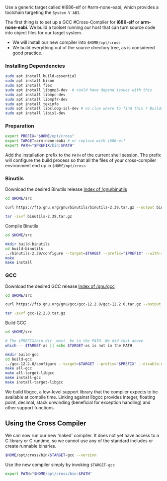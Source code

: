 Use a generic target called #i686-elf or #arm-none-eabi, which provides a toolchain targeting the `System V ABI`. 

The first thing is to set up a GCC #Cross-Compiler for **i686-elf** or **arm-none-eabi**.  We build a toolset running our host that can turn source code into object files for our target system.

- We will install our new compiler into `$HOME/opt/cross`
- We build everything out of the source directory tree, as is considered good practice.

### Installing Dependencies
``` Bash
sudo apt install build-essential
sudo apt install bison
sudo apt install flex
sudo apt install libgmp3-dev  # could have depend issues with this 
sudo apt install libmpc-dev
sudo apt install libmpfr-dev
sudo apt install texinfo
sudo apt install libcloog-isl-dev # no clue where to find this ? Builds without it 
sudo apt install libisl-dev
```

### Preparation
```bash
export PREFIX="$HOME/opt/cross"
export TARGET=arm-none-eabi # or replace with i686-elf 
export PATH="$PREFIX/bin:$PATH"
```
Add the installation prefix to the `PATH` of the current shell session. The prefix will configure the build process so that all the files of your cross-compiler environment end up in `$HOME/opt/cross`

### Binutils
Download the desired Binutils release [Index of /gnu/binutils](https://ftp.gnu.org/gnu/binutils/)
```bash
cd $HOME/src

curl https://ftp.gnu.org/gnu/binutils/binutils-2.39.tar.gz --output binutils-2.39.tar.gz

tar -zxvf binutils-2.39.tar.gz
```

Compile Binutils
```bash
cd $HOME/src

mkdir build-binutils
cd build-binutils
../binutils-2.39/configure --target=$TARGET --prefix="$PREFIX" --with-sysroot --disable-nls --disable-werror
make
make install
```

### GCC
Download the desired GCC release [Index of /gnu/gcc](https://ftp.gnu.org/gnu/gcc/)
```bash
cd $HOME/src

curl https://ftp.gnu.org/gnu/gcc/gcc-12.2.0/gcc-12.2.0.tar.gz --output gcc-12.2.0.tar.gz

tar -zxvf gcc-12.2.0.tar.gz
```

Build GCC
```bash
cd $HOME/src

# The $PREFIX/bin dir _must_ be in the PATH. We did that above.
which -- $TARGET-as || echo $TARGET-as is not in the PATH

mkdir build-gcc
cd build-gcc
../gcc-12.2.0/configure --target=$TARGET --prefix="$PREFIX" --disable-nls --enable-languages=c,c++ --without-headers
make all-gcc
make all-target-libgcc
make install-gcc
make install-target-libgcc
```
We build libgcc, a low-level support library that the compiler expects to be available at compile time. Linking against libgcc provides integer, floating point, decimal, stack unwinding (beneficial for exception handling) and other support functions.

## Using the Cross Compiler

We can now run our new 'naked' compiler. It does not yet have access to a C library or C runtime, so we cannot use any of the standard includes or create runnable binaries.
```bash
$HOME/opt/cross/bin/$TARGET-gcc --version
```

Use the new compiler simply by invoking `$TARGET-gcc`
```bash
export PATH="$HOME/opt/cross/bin:$PATH"
```
